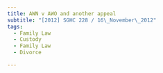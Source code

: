 ```yaml
---
title: AWN v AWO and another appeal 
subtitle: "[2012] SGHC 228 / 16\_November\_2012"
tags:
  - Family Law
  - Custody
  - Family Law
  - Divorce

---
```


